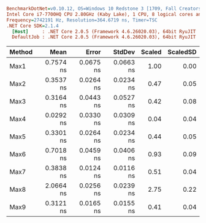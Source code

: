 ``` ini

BenchmarkDotNet=v0.10.12, OS=Windows 10 Redstone 3 [1709, Fall Creators Update] (10.0.16299.125)
Intel Core i7-7700HQ CPU 2.80GHz (Kaby Lake), 1 CPU, 8 logical cores and 4 physical cores
Frequency=2742191 Hz, Resolution=364.6719 ns, Timer=TSC
.NET Core SDK=2.1.4
  [Host]     : .NET Core 2.0.5 (Framework 4.6.26020.03), 64bit RyuJIT
  DefaultJob : .NET Core 2.0.5 (Framework 4.6.26020.03), 64bit RyuJIT


```
| Method |      Mean |     Error |    StdDev | Scaled | ScaledSD |
|------- |----------:|----------:|----------:|-------:|---------:|
|   Max1 | 0.7574 ns | 0.0675 ns | 0.0663 ns |   1.00 |     0.00 |
|   Max2 | 0.3537 ns | 0.0264 ns | 0.0234 ns |   0.47 |     0.05 |
|   Max3 | 0.3164 ns | 0.0443 ns | 0.0527 ns |   0.42 |     0.08 |
|   Max4 | 0.0292 ns | 0.0330 ns | 0.0309 ns |   0.04 |     0.04 |
|   Max5 | 0.3301 ns | 0.0264 ns | 0.0234 ns |   0.44 |     0.05 |
|   Max6 | 0.7018 ns | 0.0459 ns | 0.0406 ns |   0.93 |     0.09 |
|   Max7 | 0.3838 ns | 0.0124 ns | 0.0116 ns |   0.51 |     0.04 |
|   Max8 | 2.0664 ns | 0.0256 ns | 0.0239 ns |   2.75 |     0.22 |
|   Max9 | 0.3121 ns | 0.0165 ns | 0.0155 ns |   0.41 |     0.04 |
